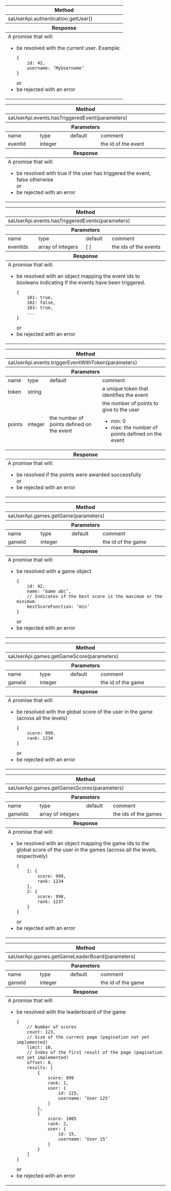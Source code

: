 

<table>
	<thead>
		<tr>
			<th>Method</th>
		</tr>
	</thead>
	<tbody>
		<tr>
			<td>saUserApi.authentication.getUser()</td>
		</tr>
	</tbody>
	<thead>
		<tr>
			<th>Response</th>
		</tr>
	</thead>
	<tbody>
		<tr>
			<td>
				A promise that will:
				<ul>
					<li>
						be resolved with the current user. Example: 
<pre><code class="lang-json">{
	id: 42,
	username: ‘MyUsername’
}</code></pre>
					</li>
					<div>or</div>
					<li>be rejected with an error</li>
				</ul>
			</td>
		</tr>
	</tbody>
</table>

<table>
	<thead>
		<tr>
			<th colspan="4">Method</th>
		</tr>
	</thead>
	<tbody>
		<tr>
			<td colspan="4">saUserApi.events.hasTriggeredEvent(parameters)</td>
		</tr>
	</tbody>
	<thead>
		<tr>
			<th colspan="4">Parameters</th>
		</tr>
	</thead>
	<tbody>
		<tr>
			<td>name</td>
			<td>type</td>
			<td>default</td>
			<td>comment</td>
		</tr>
		<tr>
			<td>eventId</td>
			<td>integer</td>
			<td></td>
			<td>the id of the event</td>
		</tr>
	</tbody>
	<thead>
		<tr>
			<th colspan="4">Response</th>
		</tr>
	</thead>
	<tbody>
		<tr>
			<td colspan="4">
				A promise that will:
				<ul>
					<li>be resolved with true if the user has triggered the event, false otherwise</li>
					<div>or</div>
					<li>be rejected with an error</li>
				</ul>
			</td>
		</tr>
	</tbody>
</table>

<table>
	<thead>
		<tr>
			<th colspan="4">Method</th>
		</tr>
	</thead>
	<tbody>
		<tr>
			<td colspan="4">saUserApi.events.hasTriggeredEvents(parameters)</td>
		</tr>
	</tbody>
	<thead>
		<tr>
			<th colspan="4">Parameters</th>
		</tr>
	</thead>
	<tbody>
		<tr>
			<td>name</td>
			<td>type</td>
			<td>default</td>
			<td>comment</td>
		</tr>
		<tr>
			<td>eventIds</td>
			<td>array of integers</td>
			<td>[ ]</td>
			<td>the ids of the events</td>
		</tr>
	</tbody>
	<thead>
		<tr>
			<th colspan="4">Response</th>
		</tr>
	</thead>
	<tbody>
		<tr>
			<td colspan="4">
				A promise that will:
				<ul>
					<li>be resolved with an object mapping the event ids to booleans indicating if the events have been triggered.
<pre><code class="lang-json">{
	101: true,
	102: false,
	103: true,
	...
}</code></pre>
					</li>
					<div>or</div>
					<li>be rejected with an error</li>
				</ul>
			</td>
		</tr>
	</tbody>
</table>

<table>
	<thead>
		<tr>
			<th colspan="4">Method</th>
		</tr>
	</thead>
	<tbody>
		<tr>
			<td colspan="4">saUserApi.events.triggerEventWithToken(parameters)</td>
		</tr>
	</tbody>
	<thead>
		<tr>
			<th colspan="4">Parameters</th>
		</tr>
	</thead>
	<tbody>
		<tr>
			<td>name</td>
			<td>type</td>
			<td>default</td>
			<td>comment</td>
		</tr>
		<tr>
			<td>token</td>
			<td>string</td>
			<td></td>
			<td>a unique token that identifies the event</td>
		</tr>
		<tr>
			<td>points</td>
			<td>integer</td>
			<td>the number of points defined on the event</td>
			<td>
				the number of points to give to the user
				<ul>
					<li>min: 0</li>
					<li>max: the number of points defined on the event</li>
				</ul>
			</td>
		</tr>
	</tbody>
	<thead>
		<tr>
			<th colspan="4">Response</th>
		</tr>
	</thead>
	<tbody>
		<tr>
			<td colspan="4">
				A promise that will:
				<ul>
					<li>be resolved if the points were awarded successfully</li>
					<div>or</div>
					<li>be rejected with an error</li>
				</ul>
			</td>
		</tr>
	</tbody>
</table>

<table>
	<thead>
		<tr>
			<th colspan="4">Method</th>
		</tr>
	</thead>
	<tbody>
		<tr>
			<td colspan="4">saUserApi.games.getGame(parameters)</td>
		</tr>
	</tbody>
	<thead>
		<tr>
			<th colspan="4">Parameters</th>
		</tr>
	</thead>
	<tbody>
		<tr>
			<td>name</td>
			<td>type</td>
			<td>default</td>
			<td>comment</td>
		</tr>
		<tr>
			<td>gameId</td>
			<td>integer</td>
			<td></td>
			<td>the id of the game</td>
		</tr>
	</tbody>
	<thead>
		<tr>
			<th colspan="4">Response</th>
		</tr>
	</thead>
	<tbody>
		<tr>
			<td colspan="4">
				A promise that will:
				<ul>
					<li>be resolved with a game object
<pre><code class="lang-json">{
    id: 42,
    name: ‘Game abc’,
    // Indicates if the best score is the maximum or the minimum
    bestScoreFunction: ‘min’ 
}</code></pre>
					</li>
					<div>or</div>
					<li>be rejected with an error</li>
				</ul>
			</td>
		</tr>
	</tbody>
</table>

<table>
	<thead>
		<tr>
			<th colspan="4">Method</th>
		</tr>
	</thead>
	<tbody>
		<tr>
			<td colspan="4">saUserApi.games.getGameScore(parameters)</td>
		</tr>
	</tbody>
	<thead>
		<tr>
			<th colspan="4">Parameters</th>
		</tr>
	</thead>
	<tbody>
		<tr>
			<td>name</td>
			<td>type</td>
			<td>default</td>
			<td>comment</td>
		</tr>
		<tr>
			<td>gameId</td>
			<td>integer</td>
			<td></td>
			<td>the id of the game</td>
		</tr>
	</tbody>
	<thead>
		<tr>
			<th colspan="4">Response</th>
		</tr>
	</thead>
	<tbody>
		<tr>
			<td colspan="4">
				A promise that will:
				<ul>
					<li>be resolved with the global score of the user in the game (across all the levels)
<pre><code class="lang-json">{
	score: 999,
	rank: 1234
}</code></pre>
					</li>
					<div>or</div>
					<li>be rejected with an error</li>
				</ul>
			</td>
		</tr>
	</tbody>
</table>

<table>
	<thead>
		<tr>
			<th colspan="4">Method</th>
		</tr>
	</thead>
	<tbody>
		<tr>
			<td colspan="4">saUserApi.games.getGamesScores(parameters)</td>
		</tr>
	</tbody>
	<thead>
		<tr>
			<th colspan="4">Parameters</th>
		</tr>
	</thead>
	<tbody>
		<tr>
			<td>name</td>
			<td>type</td>
			<td>default</td>
			<td>comment</td>
		</tr>
		<tr>
			<td>gameIds</td>
			<td>array of integers</td>
			<td></td>
			<td>the ids of the games</td>
		</tr>
	</tbody>
	<thead>
		<tr>
			<th colspan="4">Response</th>
		</tr>
	</thead>
	<tbody>
		<tr>
			<td colspan="4">
				A promise that will:
				<ul>
					<li>be resolved with an object mapping the game ids to the global score of the user in the games (across all the levels, respectively)
<pre><code class="lang-json">{
	1: {
        score: 999,
        rank: 1234
    },
    2: {
        score: 998,
        rank: 1237
    }
}</code></pre>
					</li>
					<div>or</div>
					<li>be rejected with an error</li>
				</ul>
			</td>
		</tr>
	</tbody>
</table>

<table>
	<thead>
		<tr>
			<th colspan="4">Method</th>
		</tr>
	</thead>
	<tbody>
		<tr>
			<td colspan="4">saUserApi.games.getGameLeaderBoard(parameters)</td>
		</tr>
	</tbody>
	<thead>
		<tr>
			<th colspan="4">Parameters</th>
		</tr>
	</thead>
	<tbody>
		<tr>
			<td>name</td>
			<td>type</td>
			<td>default</td>
			<td>comment</td>
		</tr>
		<tr>
			<td>gameId</td>
			<td>integer</td>
			<td></td>
			<td>the id of the game</td>
		</tr>
	</tbody>
	<thead>
		<tr>
			<th colspan="4">Response</th>
		</tr>
	</thead>
	<tbody>
		<tr>
			<td colspan="4">
				A promise that will:
				<ul>
					<li>be resolved with the leaderboard of the game
<pre><code class="lang-json">{
	// Number of scores
    count: 123,
    // Size of the current page (pagination not yet implemented)
    limit: 10,
    // Index of the first result of the page (pagination not yet implemented)
    offset: 0,
    results: [
        {
            score: 999
            rank: 1,
            user: {
                id: 125,
                username: ‘User 125’
            }
        },
        {
            score: 1005
            rank: 2,
            user: {
                id: 15,
                username: ‘User 15’
            }
        }
    ]
}</code></pre>
					</li>
					<div>or</div>
					<li>be rejected with an error</li>
				</ul>
			</td>
		</tr>
	</tbody>
</table>